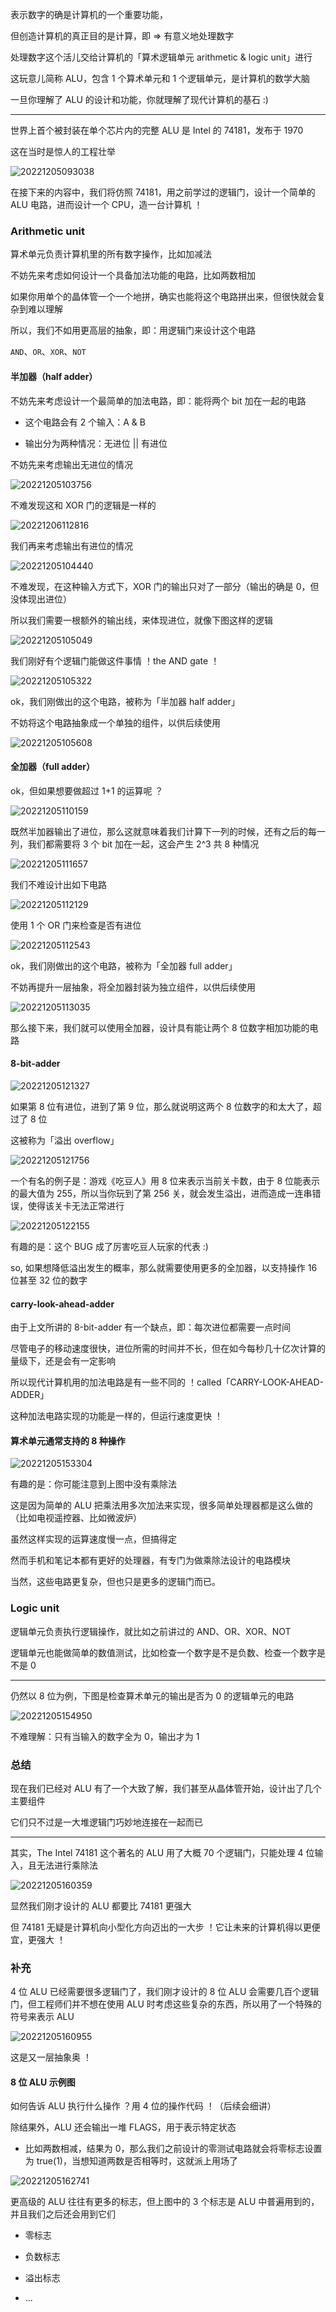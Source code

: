 表示数字的确是计算机的一个重要功能，

但创造计算机的真正目的是计算，即 => 有意义地处理数字

处理数字这个活儿交给计算机的「算术逻辑单元 arithmetic & logic unit」进行

这玩意儿简称 ALU，包含 1 个算术单元和 1 个逻辑单元，是计算机的数学大脑

一旦你理解了 ALU 的设计和功能，你就理解了现代计算机的基石 :)

---

世界上首个被封装在单个芯片内的完整 ALU 是 Intel 的 74181，发布于 1970

这在当时是惊人的工程壮举

![20221205093038](https://aliyun-oss-lpj.oss-cn-qingdao.aliyuncs.com/images/by-clipboard/20221205093038.png)

在接下来的内容中，我们将仿照 74181，用之前学过的逻辑门，设计一个简单的 ALU 电路，进而设计一个 CPU，造一台计算机 ！

### Arithmetic unit

算术单元负责计算机里的所有数字操作，比如加减法

不妨先来考虑如何设计一个具备加法功能的电路，比如两数相加

如果你用单个的晶体管一个一个地拼，确实也能将这个电路拼出来，但很快就会复杂到难以理解

所以，我们不如用更高层的抽象，即：用逻辑门来设计这个电路

`AND`、`OR`、`XOR`、`NOT`

#### 半加器（half adder）

不妨先来考虑设计一个最简单的加法电路，即：能将两个 bit 加在一起的电路

- 这个电路会有 2 个输入：A & B

- 输出分为两种情况：无进位 || 有进位

不妨先来考虑输出无进位的情况

![20221205103756](https://aliyun-oss-lpj.oss-cn-qingdao.aliyuncs.com/images/by-clipboard/20221205103756.png)

不难发现这和 XOR 门的逻辑是一样的

![20221206112816](https://aliyun-oss-lpj.oss-cn-qingdao.aliyuncs.com/images/by-clipboard/20221206112816.png)

我们再来考虑输出有进位的情况

![20221205104440](https://aliyun-oss-lpj.oss-cn-qingdao.aliyuncs.com/images/by-clipboard/20221205104440.png)

不难发现，在这种输入方式下，XOR 门的输出只对了一部分（输出的确是 0，但没体现出进位）

所以我们需要一根额外的输出线，来体现进位，就像下图这样的逻辑

![20221205105049](https://aliyun-oss-lpj.oss-cn-qingdao.aliyuncs.com/images/by-clipboard/20221205105049.png)

我们刚好有个逻辑门能做这件事情 ！the AND gate ！

![20221205105322](https://aliyun-oss-lpj.oss-cn-qingdao.aliyuncs.com/images/by-clipboard/20221205105322.png)

ok，我们刚做出的这个电路，被称为「半加器 half adder」

不妨将这个电路抽象成一个单独的组件，以供后续使用

![20221205105608](https://aliyun-oss-lpj.oss-cn-qingdao.aliyuncs.com/images/by-clipboard/20221205105608.png)

#### 全加器（full adder）

ok，但如果想要做超过 1+1 的运算呢 ？

![20221205110159](https://aliyun-oss-lpj.oss-cn-qingdao.aliyuncs.com/images/by-clipboard/20221205110159.png)

既然半加器输出了进位，那么这就意味着我们计算下一列的时候，还有之后的每一列，我们都需要将 3 个 bit 加在一起，这会产生 2^3 共 8 种情况

![20221205111657](https://aliyun-oss-lpj.oss-cn-qingdao.aliyuncs.com/images/by-clipboard/20221205111657.png)

我们不难设计出如下电路

![20221205112129](https://aliyun-oss-lpj.oss-cn-qingdao.aliyuncs.com/images/by-clipboard/20221205112129.png)

使用 1 个 OR 门来检查是否有进位

![20221205112543](https://aliyun-oss-lpj.oss-cn-qingdao.aliyuncs.com/images/by-clipboard/20221205112543.png)

ok，我们刚做出的这个电路，被称为「全加器 full adder」

不妨再提升一层抽象，将全加器封装为独立组件，以供后续使用

![20221205113035](https://aliyun-oss-lpj.oss-cn-qingdao.aliyuncs.com/images/by-clipboard/20221205113035.png)

那么接下来，我们就可以使用全加器，设计具有能让两个 8 位数字相加功能的电路

#### 8-bit-adder

![20221205121327](https://aliyun-oss-lpj.oss-cn-qingdao.aliyuncs.com/images/by-clipboard/20221205121327.png)

如果第 8 位有进位，进到了第 9 位，那么就说明这两个 8 位数字的和太大了，超过了 8 位

这被称为「溢出 overflow」

![20221205121756](https://aliyun-oss-lpj.oss-cn-qingdao.aliyuncs.com/images/by-clipboard/20221205121756.png)

一个有名的例子是：游戏《吃豆人》用 8 位来表示当前关卡数，由于 8 位能表示的最大值为 255，所以当你玩到了第 256 关，就会发生溢出，进而造成一连串错误，使得该关卡无法正常进行

![20221205122155](https://aliyun-oss-lpj.oss-cn-qingdao.aliyuncs.com/images/by-clipboard/20221205122155.png)

有趣的是：这个 BUG 成了厉害吃豆人玩家的代表 :)

so, 如果想降低溢出发生的概率，那么就需要使用更多的全加器，以支持操作 16 位甚至 32 位的数字

#### carry-look-ahead-adder

由于上文所讲的 8-bit-adder 有一个缺点，即：每次进位都需要一点时间

尽管电子的移动速度很快，进位所需的时间并不长，但在如今每秒几十亿次计算的量级下，还是会有一定影响

所以现代计算机用的加法电路是有一些不同的 ！called「CARRY-LOOK-AHEAD-ADDER」

这种加法电路实现的功能是一样的，但运行速度更快 ！

#### 算术单元通常支持的 8 种操作

![20221205153304](https://aliyun-oss-lpj.oss-cn-qingdao.aliyuncs.com/images/by-clipboard/20221205153304.png)

有趣的是：你可能注意到上图中没有乘除法

这是因为简单的 ALU 把乘法用多次加法来实现，很多简单处理器都是这么做的（比如电视遥控器、比如微波炉）

虽然这样实现的运算速度慢一点，但搞得定

然而手机和笔记本都有更好的处理器，有专门为做乘除法设计的电路模块

当然，这些电路更复杂，但也只是更多的逻辑门而已。

### Logic unit

逻辑单元负责执行逻辑操作，就比如之前讲过的 AND、OR、XOR、NOT

逻辑单元也能做简单的数值测试，比如检查一个数字是不是负数、检查一个数字是不是 0

---

仍然以 8 位为例，下图是检查算术单元的输出是否为 0 的逻辑单元的电路

![20221205154950](https://aliyun-oss-lpj.oss-cn-qingdao.aliyuncs.com/images/by-clipboard/20221205154950.png)

不难理解：只有当输入的数字全为 0，输出才为 1

### 总结

现在我们已经对 ALU 有了一个大致了解，我们甚至从晶体管开始，设计出了几个主要组件

它们只不过是一大堆逻辑门巧妙地连接在一起而已

---

其实，The Intel 74181 这个著名的 ALU 用了大概 70 个逻辑门，只能处理 4 位输入，且无法进行乘除法

![20221205160359](https://aliyun-oss-lpj.oss-cn-qingdao.aliyuncs.com/images/by-clipboard/20221205160359.png)

显然我们刚才设计的 ALU 都要比 74181 更强大

但 74181 无疑是计算机向小型化方向迈出的一大步 ！它让未来的计算机得以更便宜，更强大 ！

### 补充

4 位 ALU 已经需要很多逻辑门了，我们刚才设计的 8 位 ALU 会需要几百个逻辑门，但工程师们并不想在使用 ALU 时考虑这些复杂的东西，所以用了一个特殊的符号来表示 ALU

![20221205160955](https://aliyun-oss-lpj.oss-cn-qingdao.aliyuncs.com/images/by-clipboard/20221205160955.png)

这是又一层抽象奥 ！

#### 8 位 ALU 示例图

如何告诉 ALU 执行什么操作 ？用 4 位的操作代码 ！（后续会细讲）

除结果外，ALU 还会输出一堆 FLAGS，用于表示特定状态

- 比如两数相减，结果为 0，那么我们之前设计的零测试电路就会将零标志设置为 true(1)，当想知道两数是否相等时，这就派上用场了

![20221205162741](https://aliyun-oss-lpj.oss-cn-qingdao.aliyuncs.com/images/by-clipboard/20221205162741.png)

更高级的 ALU 往往有更多的标志，但上图中的 3 个标志是 ALU 中普遍用到的，并且我们之后还会用到它们

- 零标志

- 负数标志

- 溢出标志

- ...

